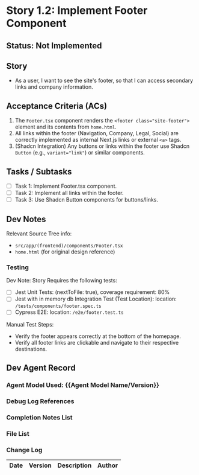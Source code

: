 # Story 1.2: Implement Footer Component

## Status: Not Implemented

## Story

- As a user, I want to see the site's footer, so that I can access secondary links and company information.

## Acceptance Criteria (ACs)

1.  The `Footer.tsx` component renders the `<footer class="site-footer">` element and its contents from `home.html`.
2.  All links within the footer (Navigation, Company, Legal, Social) are correctly implemented as internal Next.js links or external `<a>` tags.
3.  (Shadcn Integration) Any buttons or links within the footer use Shadcn `Button` (e.g., `variant="link"`) or similar components.

## Tasks / Subtasks

- [ ] Task 1: Implement Footer.tsx component.
- [ ] Task 2: Implement all links within the footer.
- [ ] Task 3: Use Shadcn Button components for buttons/links.

## Dev Notes

Relevant Source Tree info:
- `src/app/(frontend)/components/Footer.tsx`
- `home.html` (for original design reference)

### Testing

Dev Note: Story Requires the following tests:

- [ ] Jest Unit Tests: (nextToFile: true), coverage requirement: 80%
- [ ] Jest with in memory db Integration Test (Test Location): location: `/tests/components/footer.spec.ts`
- [ ] Cypress E2E: location: `/e2e/footer.test.ts`

Manual Test Steps:
- Verify the footer appears correctly at the bottom of the homepage.
- Verify all footer links are clickable and navigate to their respective destinations.

## Dev Agent Record

### Agent Model Used: {{Agent Model Name/Version}}

### Debug Log References

### Completion Notes List

### File List

### Change Log

| Date | Version | Description | Author |
| :--- | :------ | :---------- | :----- |
